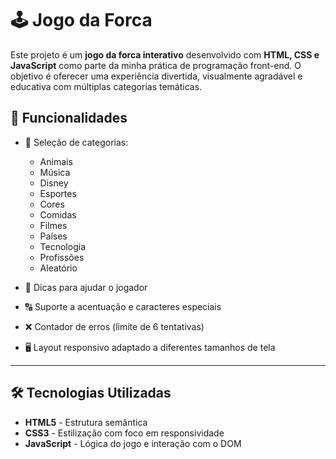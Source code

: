 # 🕹️ Jogo da Forca

Este projeto é um **jogo da forca interativo** desenvolvido com **HTML, CSS e JavaScript** como parte da minha prática de programação front-end.
O objetivo é oferecer uma experiência divertida, visualmente agradável e educativa com múltiplas categorias temáticas.

## 🚀 Funcionalidades

- 🎯 Seleção de categorias:
  - Animais
  - Música
  - Disney
  - Esportes
  - Cores
  - Comidas
  - Filmes
  - Países
  - Tecnologia
  - Profissões
  - Aleatório

- 🧩 Dicas para ajudar o jogador
- 🔠 Suporte a acentuação e caracteres especiais
- ❌ Contador de erros (limite de 6 tentativas)
- 🖥️ Layout responsivo adaptado a diferentes tamanhos de tela

---

## 🛠️ Tecnologias Utilizadas

- **HTML5** - Estrutura semântica
- **CSS3** - Estilização com foco em responsividade
- **JavaScript** - Lógica do jogo e interação com o DOM

